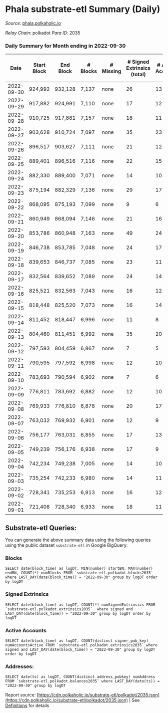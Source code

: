 # Phala substrate-etl Summary (Daily)

_Source_: [phala.polkaholic.io](https://phala.polkaholic.io)

*Relay Chain*: polkadot
*Para ID*: 2035



### Daily Summary for Month ending in 2022-09-30


| Date | Start Block | End Block | # Blocks | # Missing | # Signed Extrinsics (total) | # Active Accounts | # Addresses with Balances | # Events | # Transfers | # XCM Transfers In | # XCM Transfers Out |
| ---- | ----------- | --------- | -------- | --------- | --------------------------- | ----------------- | ------------------------- | -------- | ----------- | ------------------ | ------------------- |
| 2022-09-30 | 924,992 | 932,128 | 7,137 | none  | 26 | 13 | 2,630 | 14,487 | 2 ($1,688.88) |   |   |
| 2022-09-29 | 917,882 | 924,991 | 7,110 | none  | 17 | 12 |  | 14,340 | 2 ($0.63) |   |   |
| 2022-09-28 | 910,725 | 917,881 | 7,157 | none  | 18 | 11 |  | 14,488 | 3 ($1,267.40) | 3 ($97.96) |   |
| 2022-09-27 | 903,628 | 910,724 | 7,097 | none  | 35 | 23 |  | 14,487 | 4 ($346.08) |   | 11 ($60.45) |
| 2022-09-26 | 896,517 | 903,627 | 7,111 | none  | 21 | 12 |  | 14,407 | 6 ($869.35) | 4 ($3.59) | 4 ($250.67) |
| 2022-09-25 | 889,401 | 896,516 | 7,116 | none  | 22 | 15 |  | 14,449 | 5 ($1,399.36) | 2 ($4.85) | 11 ($1,020.13) |
| 2022-09-24 | 882,330 | 889,400 | 7,071 | none  | 14 | 10 |  | 14,273 | 2 ($5,134.91) | 1 ($78.21) | 6 ($38.46) |
| 2022-09-23 | 875,194 | 882,329 | 7,136 | none  | 29 | 17 |  | 14,582 | 4 ($5,135.47) | 9 ($5,099.35) | 11 ($223.81) |
| 2022-09-22 | 868,095 | 875,193 | 7,099 | none  | 9 | 6 |  | 14,277 |   | 1 ($3.09) | 2 ($6.12) |
| 2022-09-21 | 860,949 | 868,094 | 7,146 | none  | 21 | 16 |  | 14,466 | 4 ($117.80) | 1 ($193.81) | 5 ($226.55) |
| 2022-09-20 | 853,786 | 860,948 | 7,163 | none  | 49 | 24 |  | 14,738 | 10 ($630.44) | 2 ($35.23) | 13 ($5,830.48) |
| 2022-09-19 | 846,738 | 853,785 | 7,048 | none  | 24 | 17 | 2,597 | 14,284 | 4 ($119.71) | 1 ($84.77) | 2 ($50.02) |
| 2022-09-18 | 839,653 | 846,737 | 7,085 | none  | 23 | 11 | 2,593 | 14,351 | 1 ($33.49) |   | 1 ($0.09) |
| 2022-09-17 | 832,564 | 839,652 | 7,089 | none  | 24 | 14 | 2,589 | 14,387 | 2 ($32.02) | 3 ($11.02) | 3 ($40.39) |
| 2022-09-16 | 825,521 | 832,563 | 7,043 | none  | 16 | 12 | 2,587 | 14,205 | 4 ($19,006.92) |   |   |
| 2022-09-15 | 818,448 | 825,520 | 7,073 | none  | 16 | 14 | 2,584 | 14,269 | 1 ($19,298.84) |   | 2 ($19.57) |
| 2022-09-14 | 811,452 | 818,447 | 6,996 | none  | 11 | 8 | 2,582 | 14,076 | 1 ($2.41) |   | 1 ($0.10) |
| 2022-09-13 | 804,460 | 811,451 | 6,992 | none  | 35 | 20 | 2,582 | 14,207 | 6 ($33.36) |   | 2 ($37.36) |
| 2022-09-12 | 797,593 | 804,459 | 6,867 | none  | 7 | 5 | 2,581 | 13,794 | 1 ($0.51) |   | 2 ($262.26) |
| 2022-09-11 | 790,595 | 797,592 | 6,998 | none  | 12 | 10 |  | 14,093 |   |   | 1 ($0.09) |
| 2022-09-10 | 783,693 | 790,594 | 6,902 | none  | 7 | 6 |  | 13,864 | 1 ($0.59) |   | 2 ($1,050.59) |
| 2022-09-09 | 776,811 | 783,692 | 6,882 | none  | 12 | 10 |  | 13,853 | 3 ($52.50) |   |   |
| 2022-09-08 | 769,933 | 776,810 | 6,878 | none  | 20 | 17 | 2,578 | 13,914 |   |   | 2 ($3.30) |
| 2022-09-07 | 763,032 | 769,932 | 6,901 | none  | 12 | 9 | 2,577 | 13,903 | 2 ($2.41) | 1 ($0.02) | 3 ($7.90) |
| 2022-09-06 | 756,177 | 763,031 | 6,855 | none  | 17 | 13 | 2,576 | 13,832 | 3 ($44.33) |   | 1 ($4.48) |
| 2022-09-05 | 749,239 | 756,176 | 6,938 | none  | 17 | 9 | 2,573 | 14,012 | 2 ($1,650,974.27) |   |   |
| 2022-09-04 | 742,234 | 749,238 | 7,005 | none  | 14 | 10 | 2,573 | 14,102 | 2 ($308.93) |   |   |
| 2022-09-03 | 735,254 | 742,233 | 6,980 | none  | 14 | 11 | 2,573 | 14,067 | 7 ($541.88) | 1 ($290.99) |   |
| 2022-09-02 | 728,341 | 735,253 | 6,913 | none  | 16 | 12 | 2,569 | 13,989 | 2 ($1.01) | 5 ($6.14) | 4 ($6.94) |
| 2022-09-01 | 721,408 | 728,340 | 6,933 | none  | 18 | 11 | 2,566 | 14,023 | 6 ($1,045.17) | 3 ($1.12) | 3 ($1.11) |

## Substrate-etl Queries:
You can generate the above summary data using the following queries using the public dataset `substrate-etl` in Google BigQuery:


### Blocks
```
SELECT date(block_time) as logDT, MIN(number) startBN, MAX(number) endBN, COUNT(*) numBlocks FROM `substrate-etl.polkadot.blocks2035`  where LAST_DAY(date(block_time)) = "2022-09-30" group by logDT order by logDT
```


### Signed Extrinsics
```
SELECT date(block_time) as logDT, COUNT(*) numSignedExtrinsics FROM `substrate-etl.polkadot.extrinsics2035`  where signed and LAST_DAY(date(block_time)) = "2022-09-30" group by logDT order by logDT
```


### Active Accounts
```
SELECT date(block_time) as logDT, COUNT(distinct signer_pub_key) numAccountsActive FROM `substrate-etl.polkadot.extrinsics2035` where signed and LAST_DAY(date(block_time)) = "2022-09-30" group by logDT order by logDT
```


### Addresses:
```
SELECT date(ts) as logDT, COUNT(distinct address_pubkey) numAddress FROM `substrate-etl.polkadot.balances2035` where LAST_DAY(date(ts)) = "2022-09-30" group by logDT
```



Report source: [https://cdn.polkaholic.io/substrate-etl/polkadot/2035.json](https://cdn.polkaholic.io/substrate-etl/polkadot/2035.json) | See [Definitions](/DEFINITIONS.md) for details
